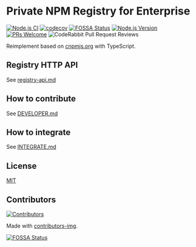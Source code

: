# Private NPM Registry for Enterprise

[![Node.js CI](https://github.com/cnpm/cnpmcore/actions/workflows/nodejs.yml/badge.svg?branch=master)](https://github.com/cnpm/cnpmcore/actions/workflows/nodejs.yml)
[![codecov](https://codecov.io/gh/cnpm/cnpmcore/master/main/graph/badge.svg)](https://app.codecov.io/gh/cnpm/cnpmcore/tree/master)
[![FOSSA Status](https://app.fossa.com/api/projects/git%2Bgithub.com%2Fcnpm%2Fcnpmcore.svg?type=shield)](https://app.fossa.com/projects/git%2Bgithub.com%2Fcnpm%2Fcnpmcore?ref=badge_shield)
[![Node.js Version](https://img.shields.io/node/v/cnpmcore.svg?style=flat)](https://nodejs.org/en/download/)
[![PRs Welcome](https://img.shields.io/badge/PRs-welcome-brightgreen.svg?style=flat-square)](https://makeapullrequest.com)
![CodeRabbit Pull Request Reviews](https://img.shields.io/coderabbit/prs/github/cnpm/cnpmcore)

Reimplement based on [cnpmjs.org](https://github.com/cnpm/cnpmjs.org) with TypeScript.

## Registry HTTP API

See [registry-api.md](docs/registry-api.md)

## How to contribute

See [DEVELOPER.md](DEVELOPER.md)

## How to integrate

See [INTEGRATE.md](INTEGRATE.md)

## License

[MIT](LICENSE)

## Contributors

[![Contributors](https://contrib.rocks/image?repo=cnpm/cnpmcore)](https://github.com/cnpm/cnpmcore/graphs/contributors)

Made with [contributors-img](https://contrib.rocks).

[![FOSSA Status](https://app.fossa.com/api/projects/git%2Bgithub.com%2Fcnpm%2Fcnpmcore.svg?type=large)](https://app.fossa.com/projects/git%2Bgithub.com%2Fcnpm%2Fcnpmcore?ref=badge_large)
